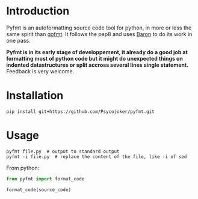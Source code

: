 Introduction
============

Pyfmt is an autoformatting source code tool for python, in more or less the
same spirit than [gofmt](http://golang.org/cmd/gofmt/). It follows the pep8 and
uses [Baron](https://github.com/Psycojoker/baron) to do its work in one pass.

**Pyfmt is in its early stage of developpement, it already do a good job at
formatting most of python code but it might do unexpected things on indented
datastructures or split accross several lines single statement.** Feedback is
very welcome.

Installation
============

    pip install git+https://github.com/Psycojoker/pyfmt.git

Usage
=====

    pyfmt file.py  # output to standard output
    pyfmt -i file.py  # replace the content of the file, like -i of sed

From python:

```python
from pyfmt import format_code

format_code(source_code)
```
